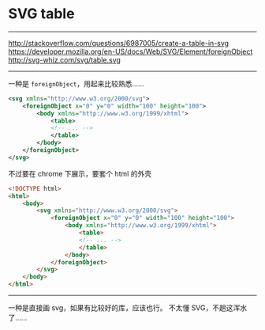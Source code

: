 # SVG table

---

http://stackoverflow.com/questions/6987005/create-a-table-in-svg
https://developer.mozilla.org/en-US/docs/Web/SVG/Element/foreignObject
http://svg-whiz.com/svg/table.svg

---

一种是 `foreignObject`，用起来比较熟悉……

```svg
<svg xmlns="http://www.w3.org/2000/svg">
	<foreignObject x="0" y="0" width="100" height="100">
		<body xmlns="http://www.w3.org/1999/xhtml">
			<table>
			<!-- ... -->
			</table>
		</body>
	</foreignObject>
</svg>
```

不过要在 chrome 下展示，要套个 html 的外壳

```html
<!DOCTYPE html>
<html>
	<body>
		<svg xmlns="http://www.w3.org/2000/svg">
			<foreignObject x="0" y="0" width="100" height="100">
				<body xmlns="http://www.w3.org/1999/xhtml">
					<table>
					<!-- ... -->
					</table>
				</body>
			</foreignObject>
		</svg>
	</body>
</html>
```

---

一种是直接画 svg，如果有比较好的库，应该也行。
不太懂 SVG，不趟这浑水了……
